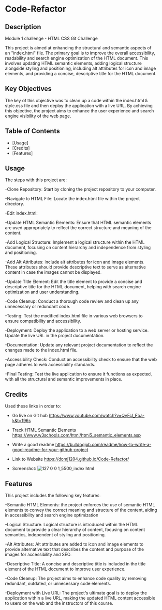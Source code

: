 # Code-Refactor

## Description
Module 1 challenge - HTML CSS Git Challenge

This project is aimed at enhancing the structural and semantic aspects of an "index.html" file. The primary goal is to improve the overall accessibility, readability and search engine optimization of the HTML document. This involves updating HTML semantic elements, adding logical structure alongside styling and positioning, including alt attributes for icon and image elements, and providing a concise, descriptive title for the HTML document.

## Key Objectives

The key of this objective was to clean up a code within the index.html & style.css file and then deploy the application with a live URL. By achieving this objective, the project aims to enhance the user experience and search engine visibility of the web page.

## Table of Contents

- [Usage]
- [Credits]
- [Features]

## Usage
The steps with this project are:

-Clone Repository: Start by cloning the project repository to your computer.

-Navigate to HTML File: Locate the index.html file within the project directory.

-Edit index.html:

-Update HTML Semantic Elements: Ensure that HTML semantic elements are used appropriately to reflect the correct structure and meaning of the content.

-Add Logical Structure: Implement a logical structure within the HTML document, focusing on content hierarchy and independence from styling and positioning.

-Add Alt Attributes: Include alt attributes for icon and image elements. These attributes should provide descriptive text to serve as alternative content in case the images cannot be displayed.

-Update Title Element: Edit the title element to provide a concise and descriptive title for the HTML document, helping with search engine optimization and user understanding.

-Code Cleanup: Conduct a thorough code review and clean up any unnecessary or redundant code.

-Testing: Test the modified index.html file in various web browsers to ensure compatibility and accessibility.

-Deployment: Deploy the application to a web server or hosting service. Update the live URL in the project documentation.

-Documentation: Update any relevant project documentation to reflect the changes made to the index.html file.

-Accessibility Check: Conduct an accessibility check to ensure that the web page adheres to web accessibility standards.

-Final Testing: Test the live application to ensure it functions as expected, with all the structural and semantic improvements in place.

## Credits
Used these links in order to:

- Go live on Git hub
https://www.youtube.com/watch?v=QyFcl_Fba-k&t=196s

- Track HTML Semantic Elements
https://www.w3schools.com/html/html5_semantic_elements.asp

- Write a good readme
https://bulldogjob.com/readme/how-to-write-a-good-readme-for-your-github-project

- Link to Website
https://domj1204.github.io/Code-Refactor/

- Screenshot:
![127 0 0 1_5500_index html](https://github.com/Domj1204/Code-Refactor/assets/148828606/d65f0201-ec34-4114-bb34-3ba392a68679)


## Features
This project includes the following key features:

-Semantic HTML Elements: the project enforces the use of semantic HTML elements to convey the correct meaning and structure of the content, aiding in accessibility and search engine optimization

-Logical Structure: Logical structure is introduced within the HTML document to provide a clear hierarchy of content, focusing on content semantics, independent of styling and positioning.

-Alt Attributes: Alt attributes are added to icon and image elements to provide alternative text that describes the content and purpose of the images for accessibility and SEO.

-Descriptive Title: A concise and descriptive title is included in the title element of the HTML document to improve user experience.

-Code Cleanup: The project aims to enhance code quality by removing redundant, outdated, or unnecessary code elements.

-Deployment with Live URL: The project's ultimate goal is to deploy the application within a live URL, making the updated HTML content accessible to users on the web and the instructors of this course.
